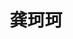---
layout: member
title: 龚珂珂
graduate-from: 湖南师范大学
position: 硕士研究生
research: 核酸功能纳米材料合成及其应用研究
email: 2017202030024 at whu.edu.cn
image: /images/members/龚珂珂.jpg
alumni: false
---